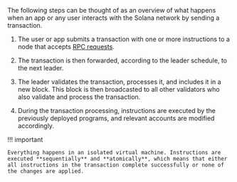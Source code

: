 The following steps can be thought of as an overview of what happens when an app or any user interacts with the Solana network by sending a transaction.

1. The user or app submits a transaction with one or more instructions to a node that accepts [RPC requests](./interacting-with-the-network.md).

2. The transaction is then forwarded, according to the leader schedule, to the next leader.

3. The leader validates the transaction, processes it, and includes it in a new block. This block is then broadcasted to all other validators who also validate and process the transaction.

4. During the transaction processing, instructions are executed by the previously deployed programs, and relevant accounts are modified accordingly.

!!! important

    Everything happens in an isolated virtual machine. Instructions are executed **sequentially** and **atomically**, which means that either all instructions in the transaction complete successfully or none of the changes are applied.
